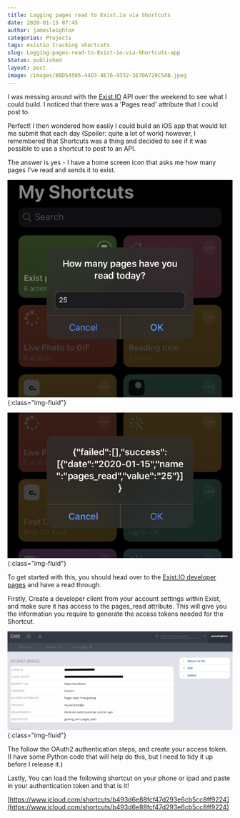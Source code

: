 ```yaml
---
title: Logging pages read to Exist.io via Shortcuts
date: 2020-01-15 07:45
author: jamesleighton
categories: Projects
tags: existio tracking shortcuts
slug: Logging-pages-read-to-Exist-io-via-Shortcuts-app
Status: published
layout: post
image: /images/B8D54505-44D3-4E76-9332-3E7DA729C5AB.jpeg
---
```


I was messing around with the [Exist.IO](http://exist.IO) API over the weekend to see what I could build. I noticed that there was a 'Pages read' attribute that I could post to.

Perfect! I then wondered how easily I could build an iOS app that would let me submit that each day (Spoiler: quite a lot of work) however, I remembered that Shortcuts was a thing and decided to see if it was possible to use a shortcut to post to an API.

The answer is yes - I have a home screen icon that asks me how many pages I've read and sends it to exist.

![Shortcut App - Prompt to enter pages read](/images/B8D54505-44D3-4E76-9332-3E7DA729C5AB.jpeg){:class="img-fluid"}

![Successful Log to Exist.io](/images/BAA4505E-F3F0-47F6-A073-2D5956EC3946.jpeg){:class="img-fluid"}

To get started with this, you should head over to the [Exist.IO developer pages](http://developer.exist.io/) and have a read through.

Firstly, Create a developer client from your account settings within Exist, and make sure it has access to the pages_read attribute. This will give you the information you require to generate the access tokens needed for the Shortcut.

![Exist Developer Dashboard](/images/Screenshot_2020-01-15_at_07.40.00.png){:class="img-fluid"}

The follow the OAuth2 authentication steps, and create your access token. (I have some Python code that will help do this, but I need to tidy it up before I release it.)

Lastly, You can load the following shortcut on your phone or ipad and paste in your authentication token and that is it!

[https://www.icloud.com/shortcuts/b493d6e88fcf47d293e6cb5cc8ff9224](https://www.icloud.com/shortcuts/b493d6e88fcf47d293e6cb5cc8ff9224)
